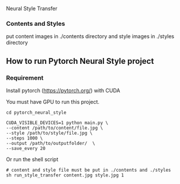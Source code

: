 Neural Style Transfer 

### Contents and Styles 
put content images in ./contents directory and style images in ./styles directory


##  How to run Pytorch Neural Style project
 
### Requirement

Install pytorch (https://pytorch.org/) with CUDA  

You must have GPU to run this project.


```
cd pytorch_neural_style
```

```
CUDA_VISIBLE_DEVICES=1 python main.py \
--content /path/to/content/file.jpg \
--style /path/to/style/file.jpg \
--steps 1000 \
--output /path/to/outputfolder/  \
--save_every 20
```

Or run the shell script

```
# content and style file must be put in ./contents and ./styles
sh run_style_transfer content.jpg style.jpg 1
```